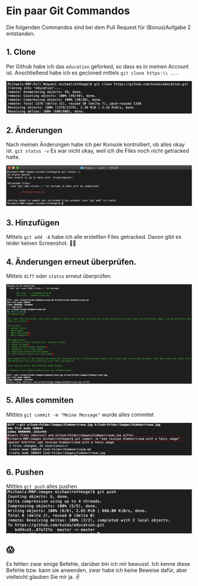 # Ein paar Git Commandos

Die folgenden Commandos sind bei dem Pull Request für (Bonus)Aufgabe 2 entstanden.

## 1. Clone 
Per Github habe ich das `education` geforked, so dass es in meinen Account ist. Anschließend habe ich es gecloned mittels `git clone https:\\ ...`

![Clone](images/1_clone.png "Clone")

## 2. Änderungen 
Nach meinen Änderungen habe ich per Konsole kontrolliert, ob alles okay ist.  `git status -v` Es war nicht okay, weil ich die Files noch nicht getracked hatte.  

![Untracked](images/2_status_untrack.png "Untracked")

## 3. Hinzufügen 
Mittels `git add -A` habe ich alle erstellten Files getracked. Davon gibt es leider keinen Screenshot. 🤷‍♂️

## 4. Änderungen erneut überprüfen.  
Mittels `diff` oder `status` erneut überprüfen.

![Difference](images/3_diff.png "Difference")

## 5. Alles commiten 
Mittles `git commit -m "Meine Message"` wurde alles commitet

![Commit](images/4_git_commit.png "Commit")

## 6. Pushen
Mittles `git push` alles pushen 
![Push](images/5_git_push.png "Push")

## 😱
Es fehlen zwar einige Befehle, darüber bin ich mir bewusst. Ich kenne diese Befehle bzw. kann sie anwenden, zwar habe ich keine Beweise dafür, aber vielleicht glauben Sie mir ja. ✌️ 
